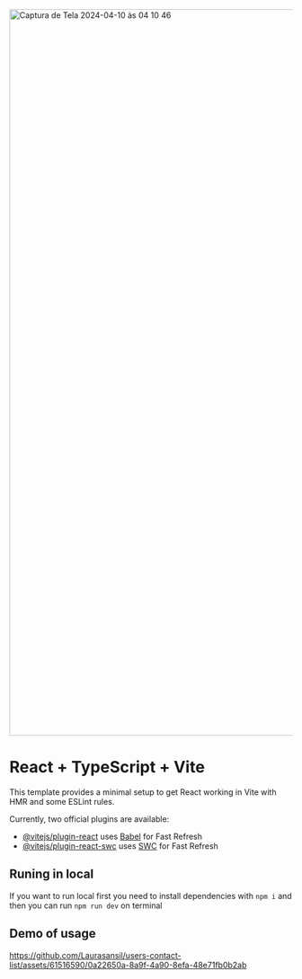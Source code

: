 <img width="1294" alt="Captura de Tela 2024-04-10 às 04 10 46" src="https://github.com/Laurasansil/users-contact-list/assets/61516590/3c8d0b2e-b69d-4064-98a7-793a6105c2f0">

# React + TypeScript + Vite

This template provides a minimal setup to get React working in Vite with HMR and some ESLint rules.

Currently, two official plugins are available:

- [@vitejs/plugin-react](https://github.com/vitejs/vite-plugin-react/blob/main/packages/plugin-react/README.md) uses [Babel](https://babeljs.io/) for Fast Refresh
- [@vitejs/plugin-react-swc](https://github.com/vitejs/vite-plugin-react-swc) uses [SWC](https://swc.rs/) for Fast Refresh

## Runing in local

If you want to run local first you need to install dependencies with `npm i` and then you can run `npm run dev` on terminal

## Demo of usage

https://github.com/Laurasansil/users-contact-list/assets/61516590/0a22650a-8a9f-4a90-8efa-48e71fb0b2ab
